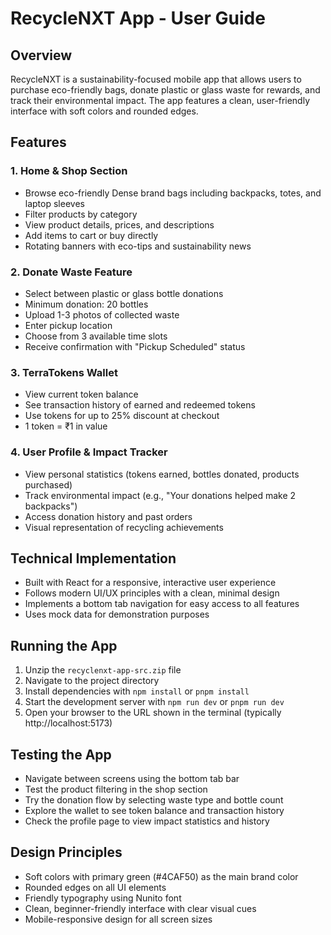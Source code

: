 # RecycleNXT App - User Guide

## Overview
RecycleNXT is a sustainability-focused mobile app that allows users to purchase eco-friendly bags, donate plastic or glass waste for rewards, and track their environmental impact. The app features a clean, user-friendly interface with soft colors and rounded edges.

## Features

### 1. Home & Shop Section
- Browse eco-friendly Dense brand bags including backpacks, totes, and laptop sleeves
- Filter products by category
- View product details, prices, and descriptions
- Add items to cart or buy directly
- Rotating banners with eco-tips and sustainability news

### 2. Donate Waste Feature
- Select between plastic or glass bottle donations
- Minimum donation: 20 bottles
- Upload 1-3 photos of collected waste
- Enter pickup location
- Choose from 3 available time slots
- Receive confirmation with "Pickup Scheduled" status

### 3. TerraTokens Wallet
- View current token balance
- See transaction history of earned and redeemed tokens
- Use tokens for up to 25% discount at checkout
- 1 token = ₹1 in value

### 4. User Profile & Impact Tracker
- View personal statistics (tokens earned, bottles donated, products purchased)
- Track environmental impact (e.g., "Your donations helped make 2 backpacks")
- Access donation history and past orders
- Visual representation of recycling achievements

## Technical Implementation
- Built with React for a responsive, interactive user experience
- Follows modern UI/UX principles with a clean, minimal design
- Implements a bottom tab navigation for easy access to all features
- Uses mock data for demonstration purposes

## Running the App
1. Unzip the `recyclenxt-app-src.zip` file
2. Navigate to the project directory
3. Install dependencies with `npm install` or `pnpm install`
4. Start the development server with `npm run dev` or `pnpm run dev`
5. Open your browser to the URL shown in the terminal (typically http://localhost:5173)

## Testing the App
- Navigate between screens using the bottom tab bar
- Test the product filtering in the shop section
- Try the donation flow by selecting waste type and bottle count
- Explore the wallet to see token balance and transaction history
- Check the profile page to view impact statistics and history

## Design Principles
- Soft colors with primary green (#4CAF50) as the main brand color
- Rounded edges on all UI elements
- Friendly typography using Nunito font
- Clean, beginner-friendly interface with clear visual cues
- Mobile-responsive design for all screen sizes
